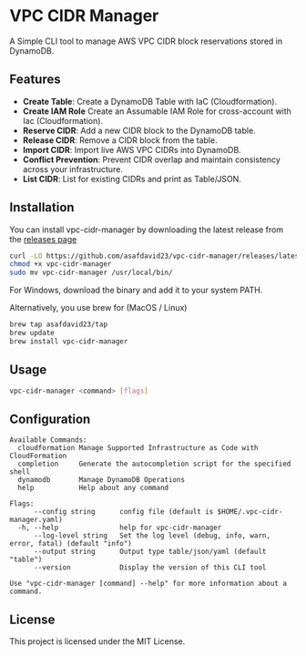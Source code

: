 # VPC CIDR Manager
A Simple CLI tool to manage AWS VPC CIDR block reservations stored in DynamoDB.

## Features
- **Create Table**: Create a DynamoDB Table with IaC (Cloudformation).
- **Create IAM Role** Create an Assumable IAM Role for cross-account with Iac (Cloudformation).
- **Reserve CIDR**: Add a new CIDR block to the DynamoDB table.  
- **Release CIDR**: Remove a CIDR block from the table.  
- **Import CIDR**: Import live AWS VPC CIDRs into DynamoDB.  
- **Conflict Prevention**: Prevent CIDR overlap and maintain consistency across your infrastructure.
- **List CIDR**: List for existing CIDRs and print as Table/JSON.

## Installation
You can install vpc-cidr-manager by downloading the latest release from the [releases page](https://github.com/asafdavid23/vpc-cidr-manager/releases)

```bash
curl -LO https://github.com/asafdavid23/vpc-cidr-manager/releases/latest/download/vpc-cidr-manager
chmod +x vpc-cidr-manager
sudo mv vpc-cidr-manager /usr/local/bin/
```
For Windows, download the binary and add it to your system PATH.

Alternatively, you use brew for (MacOS / Linux)
```bash
brew tap asafdavid23/tap
brew update
brew install vpc-cidr-manager
```

## Usage
```bash
vpc-cidr-manager <command> [flags]
```

## Configuration
```
Available Commands:
  cloudformation Manage Supported Infrastructure as Code with CloudFormation
  completion     Generate the autocompletion script for the specified shell
  dynamodb       Manage DynamoDB Operations
  help           Help about any command

Flags:
      --config string      config file (default is $HOME/.vpc-cidr-manager.yaml)
  -h, --help               help for vpc-cidr-manager
      --log-level string   Set the log level (debug, info, warn, error, fatal) (default "info")
      --output string      Output type table/json/yaml (default "table")
      --version            Display the version of this CLI tool

Use "vpc-cidr-manager [command] --help" for more information about a command.
```

## License
This project is licensed under the MIT License.


